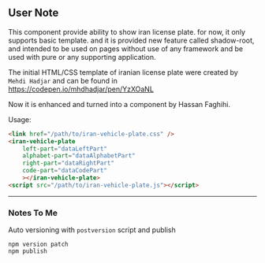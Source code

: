 User Note
---------

This component provide ability to show iran license plate. for now, it only supports basic template. and it is provided new feature called shadow-root, and intended to be used on pages without use of any framework and be used with pure or any supporting application.

The initial HTML/CSS template of iranian license plate were created by `Mehdi Hadjar` and can be found in https://codepen.io/mhdhadjar/pen/YzXOaNL

Now it is enhanced and turned into a component by Hassan Faghihi.

Usage:
```html
<link href="/path/to/iran-vehicle-plate.css" />
<iran-vehicle-plate
    left-part="dataLeftPart"
    alphabet-part="dataAlphabetPart"
    right-part="dataRightPart"
    code-part="dataCodePart"
    ></iran-vehicle-plate>
<script src="/path/to/iran-vehicle-plate.js"></script>
```

------------------
### Notes To Me

Auto versioning with `postversion` script and publish
```shell
npm version patch
npm publish
```
